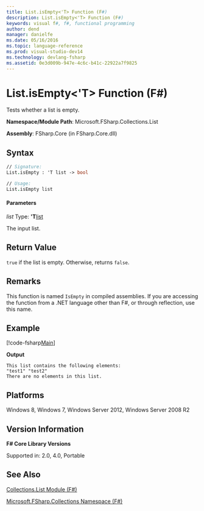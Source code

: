 ```yaml
---
title: List.isEmpty<'T> Function (F#)
description: List.isEmpty<'T> Function (F#)
keywords: visual f#, f#, functional programming
author: dend
manager: danielfe
ms.date: 05/16/2016
ms.topic: language-reference
ms.prod: visual-studio-dev14
ms.technology: devlang-fsharp
ms.assetid: 0e3d009b-947e-4c6c-b41c-22922a7f9825 
---
```


# List.isEmpty<'T> Function (F#)

Tests whether a list is empty.

**Namespace/Module Path**: Microsoft.FSharp.Collections.List

**Assembly**: FSharp.Core (in FSharp.Core.dll)


## Syntax

```fsharp
// Signature:
List.isEmpty : 'T list -> bool

// Usage:
List.isEmpty list
```

#### Parameters
*list*
Type: **'T**[list](https://msdn.microsoft.com/library/c627b668-477b-4409-91ed-06d7f1b3e4a7)


The input list.

## Return Value

`true` if the list is empty. Otherwise, returns `false`.

## Remarks
This function is named `IsEmpty` in compiled assemblies. If you are accessing the function from a .NET language other than F#, or through reflection, use this name.

## Example

[!code-fsharp[Main](~samples/snippets/fsharp/lists/snippet47.fs)]

**Output**

```
This list contains the following elements:
"test1" "test2"
There are no elements in this list.
```

## Platforms
Windows 8, Windows 7, Windows Server 2012, Windows Server 2008 R2


## Version Information
**F# Core Library Versions**

Supported in: 2.0, 4.0, Portable

## See Also
[Collections.List Module &#40;F&#35;&#41;](Collections.List-Module-%5BFSharp%5D.md)

[Microsoft.FSharp.Collections Namespace &#40;F&#35;&#41;](Microsoft.FSharp.Collections-Namespace-%5BFSharp%5D.md)